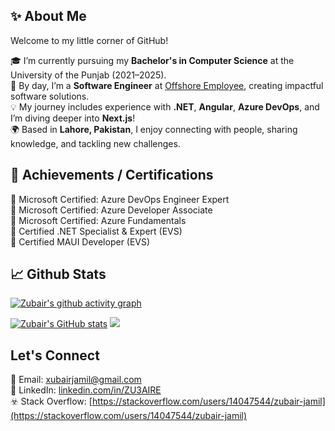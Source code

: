 ## ✨ About Me  
Welcome to my little corner of GitHub!

🎓 I’m currently pursuing my **Bachelor's in Computer Science** at the University of the Punjab (2021–2025).  
💼 By day, I’m a **Software Engineer** at [Offshore Employee](https://offshore-employee.com/), creating impactful software solutions.  
💡 My journey includes experience with **.NET**, **Angular**, **Azure DevOps**, and I’m diving deeper into **Next.js**!  
🌍 Based in **Lahore, Pakistan**, I enjoy connecting with people, sharing knowledge, and tackling new challenges.  

## 📜 Achievements / Certifications  

🏅 Microsoft Certified: Azure DevOps Engineer Expert  
🏅 Microsoft Certified: Azure Developer Associate  
🏅 Microsoft Certified: Azure Fundamentals  
🏅 Certified .NET Specialist & Expert (EVS)  
🏅 Certified MAUI Developer (EVS)  

## 📈 Github Stats
[![Zubair's github activity graph](https://github-readme-activity-graph.vercel.app/graph?username=ZU3AIRE&bg_color=fffff0&color=708090&line=3d3128&point=24292e&area=true&hide_border=true)](https://linkedin.com/in/ZU3AIRE)

[![Zubair's GitHub stats](https://github-readme-stats.vercel.app/api?username=ZU3AIRE&show_icons=true&title_color=fb8c00&icon_color=fb8c00)](https://linkedin.com/in/ZU3AIRE)
[![](https://github-readme-streak-stats.herokuapp.com/?user=ZU3AIRE&bg=fffff0)](https://linkedin.com/in/ZU3AIRE)

## Let's Connect
💌 Email: [xubairjamil@gmail.com](mailto:xubairjamil@gmail.com)  
💼 LinkedIn: [linkedin.com/in/ZU3AIRE](https://www.linkedin.com/in/zu3aire)  
☣️ Stack Overflow: [https://stackoverflow.com/users/14047544/zubair-jamil](https://stackoverflow.com/users/14047544/zubair-jamil)
